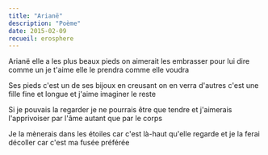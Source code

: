```yaml
---
title: "Arianë"
description: "Poème"
date: 2015-02-09
recueil: erosphere
---
```


Arianë elle a les plus beaux pieds
on aimerait les embrasser
pour lui dire comme un je t'aime
elle le prendra comme elle voudra

Ses pieds c'est un de ses bijoux
en creusant on en verra d'autres
c'est une fille fine et longue
et j'aime imaginer le reste

Si je pouvais la regarder
je ne pourrais être que tendre
et j'aimerais l'apprivoiser
par l'âme autant que par le corps

Je la mènerais dans les étoiles
car c'est là-haut qu'elle regarde
et je la ferai décoller
car c'est ma fusée préférée
